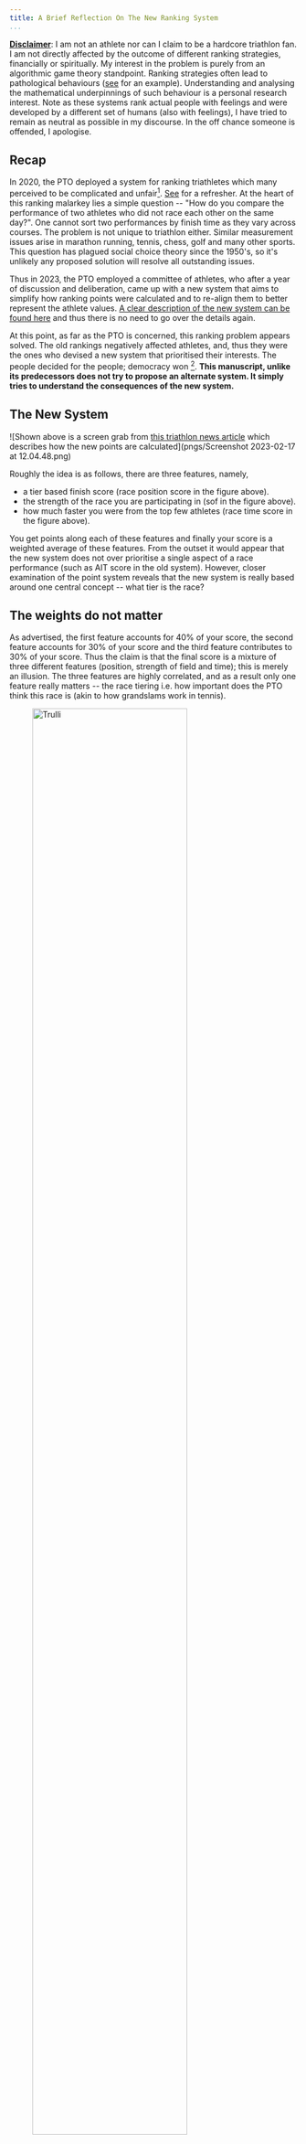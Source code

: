 ```yaml
---
title: A Brief Reflection On The New Ranking System
...
```


<div class="container">
<div class="important"> 

**<u>Disclaimer</u>**: I am not an athlete nor can I claim to be a
hardcore triathlon fan. I am not directly affected by the outcome of
different ranking strategies, financially or spiritually. My interest
in the problem is purely from an algorithmic game theory
standpoint. Ranking strategies often lead to pathological behaviours
([see](https://youtu.be/TM_QFmQU_VA?t=494) for an
example). Understanding and analysing the mathematical underpinnings
of such behaviour is a personal research interest. Note as these
systems rank actual people with feelings and were developed
by a different set of humans (also with feelings), I have tried to
remain as neutral as possible in my discourse. In the off chance
someone is offended, I apologise.  </div>

## Recap 

In 2020, the PTO deployed a system for ranking triathletes which many
perceived to be complicated and
unfair[^1]. [See](https://abiswas3.github.io/sportsMaths/ProblemStatement/index.html)
for a refresher. At the heart of this ranking malarkey lies a simple
question -- "How do you compare the performance of two athletes who
did not race each other on the same day?". One cannot sort two
performances by finish time as they vary across courses. The problem
is not unique to triathlon either. Similar measurement issues arise
in marathon running, tennis, chess, golf and many other sports. This question has plagued social
choice theory since the 1950's, so it's unlikely any proposed solution
will resolve all outstanding issues. 


Thus in 2023, the PTO employed a committee of athletes, who after a year of discussion and deliberation, came up with a new system that aims to  simplify how ranking points were calculated and to re-align them to better represent the athlete values. [A
clear description of the new system can be found
here](https://protriathletes.org/pto-world-ranking-system/) and thus
there is no need to go over the details again.


[^1]: Searching for PTO rankings on Twitter should reveal Twitter rants about how unfair the old system was perceived to be.


At this point, as far as the PTO is concerned, this ranking problem
appears solved. The old rankings negatively affected athletes, and, thus they
were the ones who devised a new system that prioritised their interests. The
people decided for the people; democracy won [^12]. **This manuscript, unlike its
predecessors does not try to propose an alternate system. It simply
tries to understand the consequences of the new system.**
 
[^12]: and as Bernard Shaw famously stated -- "Democracy is a device that ensures we shall be
governed no better than we deserve."

## The New System

![Shown above is a screen grab from [this
triathlon news article](https://www.triathlete.com/culture/news/new-2023-pto-rankings-revealed-dissected/)
which describes how the new points are calculated](pngs/Screenshot 2023-02-17 at 12.04.48.png)

Roughly the idea is as follows, there are three features, namely,

+ a tier based finish score (race position score in the figure above).
+ the strength of the race you are participating in (sof in the figure above).
+ how much faster you were from the top few athletes (race time score in the figure above). 

You get points along each of these features and finally your score is a weighted average of these features. From the outset it would appear that the new system does not over prioritise a single aspect of a race performance (such as AIT score in the old system). However, closer examination of the point system reveals that the new system is really based around one central concept -- what tier is the race?


## The weights do not matter

As advertised, the first feature accounts for $40\%$ of your score, the second feature accounts for $30\%$ of your score and the third feature contributes to $30\%$ of your score. Thus the claim is that the final score is a mixture of three different features (position, strength of field and time); this is merely an illusion. The three features are highly correlated, and as a result only one feature really matters -- the race tiering i.e. how important does the PTO think this race is (akin to how grandslams work in tennis).


<figure>
  <img src="pngs/plot1.png" alt="Trulli" style="width:80%">
  <figcaption>The figure above plots the tier on the Y-axis and the SOF on the
X-axis. It is easy to see that the two are positively correlated. For
a fixed tier, one might observe that the SOF has enormous variance (we
will get to this later) but if you do well in a high tiered race, you
will almost always do well in the SOF category as well. This makes sense -- The tiering of a race is based on prize money and prestige, and thus the best athletes end up wanting to participate. </figcaption>
</figure>


Let $T$ represent the position based tier score for an athlete and $SOF$ represent the strength of field for the given race. The timing feature is supposed to reward an athlete based on the difference
between their time and the time of the top finishers -- called the "baseline time". Let $\Delta$
represent the points obtained (or lost) compared to the baseline time[^3]. Thus relating to the features above:

+ $T$ : Race position time / Tier score (Feature 1)
+ $SOF$ : Strength of Field  (Feature 2)
+ $\Delta$ : Points gained by racing quicker than the baseline time. In the figure above $\Delta$ for the second placed athlete is $12.16$ points.


 The score for finishing really fast (or slow) is determined as a function of $\Delta$ and $B$ where $B = (T_1 + SOF)/2$, where $T_1$ is the tier score of the winner (so 100 if are in a diamond race, 95 if you are in platinum race and so on). Specifically, you get $0.3(B + \Delta)$ points for your finish time. **Note $B$ has nothing to do with your actual performance. $B$ is determined even before the race starts. Moreover the magnitude of $B$ far exceeds the magnitude of $\Delta$ with very high probability.**

Thus the final score $S$

\begin{align}
S &= 0.4\times T + 0.3\times SOF + 0.3(B + \Delta) \\
&= 0.4\times T + 0.3\times SOF + 0.3((T_1 + SOF)/2 + \Delta) \\
&= 0.4\times T + 0.3\times SOF + 0.15\times T_1 + 0.15\times SOF + 0.3\times\Delta \\
&= 0.4\times T + 0.3\times\Delta + (0.45\times SOF + 0.15 T_1)
\end{align}

[^3]: More specifically, $\Delta$ is the fraction the athlete was off from the average performance of the top 5 athletes times 6.

We already know that $T_1$ and $SOF$ are high for the big races. Moreover these have nothing do with your race performance either. You get them for free for entering the race (you must be able to get in the race first, which requires a high ranking[^11]). Thus in a way this system enforces that the rich have more chances to get richer. Also note that as the final ranking is the best 3 races out of however many you do, the system does not have a natural tendency of relegation. Good performances are rewarded and bad performances are forgotten (as long as a good performance happens sometime again). A direct consequence of such a system is that good athletes are never really hurt by a one off bad performance -- which is a really nice property of the system.

[^11]: The big races have [restricted spots](https://twitter.com/Timheming/status/1627961692876316673?s=20) so in order to get in, you must have a high ranking. To have a high ranking you must do these races.

Even $T$ is biased towards the big races (finishing 14th in a platinum race is the same as second in a silver race). This might seem bizarre as there are silver races with comparable SOF's to Platinum races. So if you're an upcoming new athlete participating in a local race because you cannot afford to go to Europe/USA all the time, then $\Delta$ is the only lever which gives you any control over increasing your final rank. So how much can you squeeze out of $\Delta$? The answer is not much! Observe the plot below which shows $\Delta$ (X-axis) as a function
of race finish position (Y-axis) for different tiered races [^6]

[^6]: PTO canadian open is not included in the results as the website does not report SOF for the women's field. As I have a generic webscraper that pulls this data from the PTO website, I could not be arsed to manually fix this.

<figure>
  <img src="pngs/plot2.png" alt="Trulli" style="width:80%">
  <figcaption>The biggest difference an athlete made by virtue of finishing further ahead of second place is about 10pts. An that 10pts is a rare event. On average the races are tight and the gains are few and far between. So most of the time, an athlete makes about 2-3 pts by winning a race outright. When you weigh this against the other features, it has negligible contribution in ranking.</figcaption>
</figure>

</body>

## The Times, They Are A Changin

As mentioned in the disclaimer, the goal of this document was to really understand the incentives of the new ranking system. First thing to note is that the way triathlon dealt with the problem of comparing performances across different courses is to do away with the problem in the first place. The incentives are clear -- "to be the best, athletes must race the best". If everyone showed up for the races, ranking athletes is a trivial from a mathematical perspective. **If you're an established pro athlete this seems to be the fairest possible system you could ask for.** None of that $AIT$ malarkey and none of that convex optimisation [ELO](https://abiswas3.github.io/sportsMaths/PrimoRank/) scores either. Simple and Straight -- that's what everyone wanted. **Note: This new system is almost identical to [Tommy Rank](https://abiswas3.github.io/sportsMaths/TommyRank/) which I had recommended a year ago.**

Tennis[^5] and Golf rankings are very similar in essence. Win Wimbledon and all the glory is yours. There is one issue however. The economics of triathlon and tennis are not the same. Your neighbour, local Bob, does not step out onto the grass courts of Wimbledon with Novak Djokovic. However, they do pay an exorbitant amount of money to ride up and down the high streets of Bolton with Lucy Charles Barclay. By putting all the ranking eggs in the PTO and championship races, your local Bob might not enjoy as much pro time any more. It would appear that Triathlon is headed in the direction of other mainstream sports. LeBron James is not as relatable nor accessible as say Lionel Sanders. It seems that the new system would lead to a larger gap between the professionals and age groupers (unless the age groupers are willing to pay a higher premium to keep up their old lifestyle). It is likely that this is necessary for any sport to scale economically. I cannot say, I am not an economist. I certainly do not begrudge anyone  asking for more in return for exercising 30 hours a week and/or winning Olympic gold medals[^7]. This is a debate for experts who understand the trade-offs between [capitalism](https://www.amazon.co.uk/Capitalism-Ghost-Story-Arundhati-Roy/dp/1784780944) and [socialism](https://www.amazon.com/dp/0156835207?tag=thestrategistsite-20&ascsubtag=[]st[p]cjsz8amqa007co7y6spqo4ac8[i]5qy0dx[v]a[u]1[t]w[r]google.com[d]D[z]m). It is beyond my skill set.

[^7]: Better they make money than those pesky chat GPT billionaire freaks.

I'm also not sure how this could affect an upcoming pro who is low on funds or athletes that are not from the Eu/USA. There is measurably less value in racing smaller races now. Empirically if you looked at races in 2023, there is not that many high valued races in Oceania, Asia or Africa (though there is likely not a high supply of athletes from these places yet). The potential unfairness of older systems acted like a regularising feature for the athletes with less access. They could only beat the athletes in races they had access to and could still somehow earn a small living by appearing to be ranked high. [Journalists have also noted](https://twitter.com/Timheming/status/1627706043579916288?s=20) that the sports focus is really on the top athletes and making sure they are fairly compensated. This seems in line with the trend in other sports like football where the star players are bought and sold for incredibly high wages and the lower league athletes have second jobs.

All in all, as far as the rankings are concerned, the maths is cut and dry. The system heavily biases towards athletes that show up and race the races deemed "big" by the establishment. Showing up to big races and doing "ok"[^10] is more important than doing "very well" in smaller races. If everyone is present at a given race, then sorting by finish position gives you a fair ranking. The SOF is a constant offset for everyone and the $\Delta$ gains from time are monotone with finish position. **So the final ranking is essentially just your average finish position in the biggest 3 races of the year**. The points allotments makes it impossible to have a meaningful score unless you get into the races the PTO have declared to be important. Just like your and my average day job, triathlon now has upper management. There is nothing morally questionable about such a system. Hospitals and schools have centralised structure. Big money sports like NBA and EPL have central bodies with far more questionable morals. Often finding a fair solution is impossible without a centralised source of control[^13]. It's just that triathlon is now closer to EPL than it is to ultra running. It's no longer the hipster sport where an odd bunch of people raced in random locations and no one actually knew who was best till they met in Kona. Although they're still an odd bunch, all things must change, and perhaps it is triathlons time for change. For the athletes that could not make at least 3 of the big races -- you can still make pennies on the dollar by going to other races. But likely say goodbye to your hopes of a top 20 finish.

[^13]: Just take a look at how many hard is to even get [consensus](https://en.wikipedia.org/wiki/Byzantine_fault) without a central party

[^5]: If I remember correctly, this was an intentional goal for the PTO. To make triathlon more like the ATP or WTA circuit.

[^10]: It is always hard to actually measure how an "OK" performance in a big race compares to winning a small race. This was why the problem was hard in the first place. The points system describes the current committees value system. It is neither right or wrong -- just what we would call [inductive bias](https://en.wikipedia.org/wiki/Inductive_bias).

## Other Miscellaneous Observations

There are few other things that stood out to me but I doubt they make a significant difference.

+  The choice of top 5 for SOF seemed rather arbitrary. Due to travel/cost/training circumstances, not all athletes show up to all silver and gold races. Hence there is a high variance in the strength of field even across the same tiers of races. Perhaps [a smoothing function](https://en.wikipedia.org/wiki/Winsorizing) or something more robust to outliers like [median](https://en.wikipedia.org/wiki/Robust_statistics) would have made more sense. My guess is 5 seemed like a good fair number and was picked heuristically. Then on running simulations not much changed, so 5 was kept. **There is likely an exploit here:** Given races in the same tier, find a race with the highest SOF where is easiest to finish 6th. As the SOF only concerns the top 5 athletes, the remaining athletes in the race have no effect on the "free" points available. Alternatively, find races in the same tier that have one or two of the top 5 athletes in the world. As the SOF is the average of Top 5 scores, the sof of the race will be susceptible to outliers i.e the really good athletes will bump up the SOF for the race. Then look to finish 4th or 5th if possible. Is this attack likely? Almost certainly yes! Look at the first plot and consider the variance across SOF for races with the same Tier. With a little bit of optimisation, it should not be hard to find a sweet spot that gives you a lot of points.

+ Similarly, the calculation for $\Delta$ seems ad hoc. There are cases[^8] where the base time is calculated using just the winners time. In that case the winner by definition cannot get any positive $\Delta$ points[^9] and everyone else gets negative points. However, as the final rankings are a function of top 3 performances over the year, giving others negative points does not help an athlete. Those athletes might as well drop this performance and do well somewhere else. However the athlete that indeed won the race got nothing positive from winning the race. This seems like a systemic issue. In the cases where $\Delta$ is calculated from a base line time of top 3-5 times, this issue is still prevalent as the winning athletes time is included to compute the baseline, and therefore biases their score closer to 0. As shown in the plots above, computing $\Delta$ this way hardly makes a difference. There is a valid argument to be made to drop this feature completely as it adds more noise than signal.

+ Like almost all sane ranking systems (and this certainly a very reasonable system), the top few athletes are largely unaffected by policy changes. The robustness of any system should be measured based on how sensitive the rankings are for mid-tiered athletes. You do not need mathematics to prove that Gustav Iden or Ashleigh Gentle is very very good.

[^8]: When not pro enough athletes finish.

[^9]: You cannot be head of the average if you are the average. Everyone is now behind the average.

</div>
